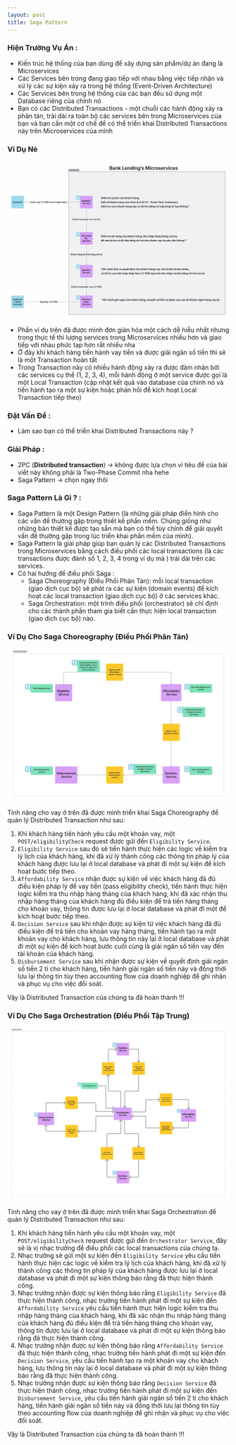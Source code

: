 ```yaml
---
layout: post
title: Saga Pattern
---
```

### Hiện Trường Vụ Án :
- Kiến trúc hệ thống của bạn dùng để xây dựng sản phẩm/dự án đang là Microservices
- Các Services bên trong đang giao tiếp với nhau bằng việc tiếp nhận và xử lý các sự kiện xảy ra trong hệ thống (Event-Driven Architecture)
- Các Services bên trong hệ thống của các bạn đều sử dụng một Database riêng của chính nó
- Bạn có các Distributed Transactions - một chuỗi các hành động xảy ra phân tán, trải dài ra toàn bộ các services bên trong Microservices của bạn và bạn cần một cơ chế để có thể triển khai Distributed Transactions này trên Microservices của mình
### Ví Dụ Nè
  
  ![Ví dụ về Saga Pattern](/images/example-1.jpg)

- Phần ví dụ trên đã được mình đơn giản hóa một cách dễ hiễu nhất nhưng trong thực tế thì lượng services trong Microservices nhiều hơn và giao tiếp với nhau phức tạp hơn rất nhiều nha
- Ở đây khi khách hàng tiến hành vay tiền và được giải ngân số tiền thì sẽ là một Transaction hoàn tất
- Trong Transaction này có nhiều hành động xảy ra được đảm nhận bởi các services cụ thể (1, 2, 3, 4), mỗi hành động ở một service được gọi là một Local Transaction (cập nhật kết quả vào database của chính nó và tiến hành tạo ra một sự kiện hoặc phản hồi để kích hoạt Local Transaction tiếp theo)

### Đặt Vấn Đề :

- Làm sao bạn có thể triển khai Distributed Transactions này ?

### Giải Pháp :

- 2PC (**Distributed transaction**) -> không được lựa chọn vì tiêu đề của bài viết này không phải là Two-Phase Commit nha hehe
- Saga Pattern -> chọn ngay thôi

### Saga Pattern Là Gì ? :

- Saga Pattern là một Design Pattern (là những giải pháp điển hình cho các vấn đề thường gặp trong thiết kế phần mềm. Chúng giống như những bản thiết kế được tạo sẵn mà bạn có thể tùy chỉnh để giải quyết vấn đề thường gặp trong lúc triển khai phần mềm của mình).
- Saga Pattern là giải pháp giúp bạn quản lý các Distributed Transactions trong Microservices bằng cách điều phối các local transactions (là các transactions được đánh số 1, 2, 3, 4 trong ví dụ mà ) trải dài trên các services.
- Có hai hướng để điều phối Saga :
   - Saga Choreography (Điều Phối Phân Tán): mỗi local transaction (giao dịch cục bộ) sẽ phát ra các sự kiện (domain events) để kích hoạt các local transaction (giao dịch cục bộ) ở các services khác.
   - Saga Orchestration: một trình điều phối (orchestrator) sẽ chỉ định cho các thành phần tham gia biết cần thực hiện local transaction (giao dịch cục bộ) nào.

### Ví Dụ Cho Saga Choreography (Điều Phối Phân Tán)

![Ví dụ về Saga Pattern Choreography](/images/example-2.png)

Tính năng cho vay ở trên đã được mình triển khai Saga Choreography để quản lý Distributed Transaction như sau: 

1. Khi khách hàng tiến hành yêu cầu một khoản vay, một `POST/eligibilityCheck` request được gửi đến `Eligibility Service`.
2. `Eligibility Service` sau đó sẽ tiến hành thực hiện các logic về kiểm tra lý lịch của khách hàng, khi đã xử lý thành công các thông tin pháp lý của khách hàng được lưu lại ở local database và phát đi một sự kiện để kích hoạt bước tiếp theo.
3. `Affordability Service` nhận được sự kiện về việc khách hàng đã đủ điều kiện pháp lý để vay tiền (pass eligibility check), tiến hành thực hiện logic kiểm tra thu nhập hàng tháng của khách hàng, khi đã xác nhận thu nhập hàng tháng của khách hàng đủ điều kiện để trả tiền hàng tháng cho khoản vay, thông tin được lưu lại ở local database và phát đi một để kích hoạt bước tiếp theo.
5. `Decision Service` sau khi nhận được sự kiện từ việc khách hàng đã đủ điều kiện để trả tiền cho khoản vay hàng tháng, tiến hành tạo ra một khoản vay cho khách hàng, lưu thông tin này lại ở local database và phát đi một sự kiện để kích hoạt bước cuối cùng là giải ngân số tiền vay đến tài khoản của khách hàng.
7. `Disbursement Service` sau khi nhận được sự kiện về quyết định giải ngân số tiền 2 tỉ cho khách hàng, tiến hành giải ngân số tiền này và đồng thời lưu lại thông tin tùy theo accounting flow của doanh nghiệp để ghi nhận và phục vụ cho việc đối soát.

Vậy là Distributed Transaction của chúng ta đã hoàn thành !!!

### Ví Dụ Cho Saga Orchestration (Điều Phối Tập Trung)

![Ví dụ về Saga Pattern Orchestration](/images/example-3.png)

Tính năng cho vay ở trên đã được mình triển khai Saga Orchestration để quản lý Distributed Transaction như sau: 

1. Khi khách hàng tiến hành yêu cầu một khoản vay, một `POST/eligibilityCheck` request được gửi đến `Orchestrator Service`, đây sẽ là vị nhạc trưởng để điều phối các local transactions của chúng ta.
2. Nhạc trưởng sẽ gửi một sự kiện đến `Eligibility Service` yêu cầu tiến hành thực hiện các logic về kiểm tra lý lịch của khách hàng, khi đã xử lý thành công các thông tin pháp lý của khách hàng được lưu lại ở local database và phát đi một sự kiện thông báo rằng đã thực hiện thành công.
3. Nhạc trưởng nhận được sự kiện thông báo rằng `Eligibility Service` đã thực hiện thành công, nhạc trưởng tiến hành phát đi một sự kiện đến `Affordability Service` yêu cầu tiến hành thực hiện logic kiểm tra thu nhập hàng tháng của khách hàng, khi đã xác nhận thu nhập hàng tháng của khách hàng đủ điều kiện để trả tiền hàng tháng cho khoản vay, thông tin được lưu lại ở local database và phát đi một sự kiện thông báo rằng đã thực hiện thành công.
4. Nhạc trưởng nhận được sự kiện thông báo rằng `Affordability Service` đã thực hiện thành công, nhạc trưởng tiến hành phát đi một sự kiện đến `Decision Service`, yêu cầu tiến hành tạo ra một khoản vay cho khách hàng, lưu thông tin này lại ở local database và phát đi một sự kiện thông báo rằng đã thực hiện thành công.
5.  Nhạc trưởng nhận được sự kiện thông báo rằng `Decision Service` đã thực hiện thành công, nhạc trưởng tiến hành phát đi một sự kiện đến `Disbursement Service`, yêu cầu tiến hành giải ngân số tiền 2 tỉ cho khách hàng, tiến hành giải ngân số tiền này và đồng thời lưu lại thông tin tùy theo accounting flow của doanh nghiệp để ghi nhận và phục vụ cho việc đối soát.

Vậy là Distributed Transaction của chúng ta đã hoàn thành !!!
